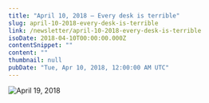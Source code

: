 ```yaml
---
title: "April 10, 2018 – Every desk is terrible"
slug: april-10-2018-every-desk-is-terrible
link: /newsletter/april-10-2018-every-desk-is-terrible
isoDate: 2018-04-10T00:00:00.000Z
contentSnippet: ""
content: ""
thumbnail: null
pubDate: "Tue, Apr 10, 2018, 12:00:00 AM UTC"
---
```


![April 19, 2018](https://abouthalf.com/cdn-cgi/imagedelivery/oZs0WTb3giZ46YUUQdHDjQ/464b67fb-2f79-4bcb-bf54-057315a50a00/width=1200,format=auto "April 19, 2018")
